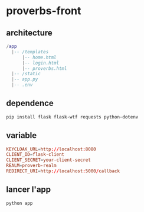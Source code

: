 # proverbs-front

## architecture

```lua
/app
  |-- /templates
      |-- home.html
      |-- login.html
      |-- proverbs.html
  |-- /static
  |-- app.py
  |-- .env

```

## dependence

```bash
pip install flask flask-wtf requests python-dotenv
```

## variable

```conf
KEYCLOAK_URL=http://localhost:8080
CLIENT_ID=flask-client
CLIENT_SECRET=your-client-secret
REALM=proverb-realm
REDIRECT_URI=http://localhost:5000/callback
```

## lancer l'app

```bash
python app
```